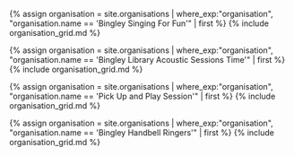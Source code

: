 {% assign organisation = site.organisations 
    | where_exp:"organisation", "organisation.name == 'Bingley Singing For Fun'"
    | first %}
{% include organisation_grid.md %}

{% assign organisation = site.organisations 
    | where_exp:"organisation", "organisation.name == 'Bingley Library Acoustic Sessions Time'"
    | first %}
{% include organisation_grid.md %}

{% assign organisation = site.organisations 
    | where_exp:"organisation", "organisation.name == 'Pick Up and Play Session'"
    | first %}
{% include organisation_grid.md %} 

{% assign organisation = site.organisations 
    | where_exp:"organisation", "organisation.name == 'Bingley Handbell Ringers'"
    | first %}
{% include organisation_grid.md %}